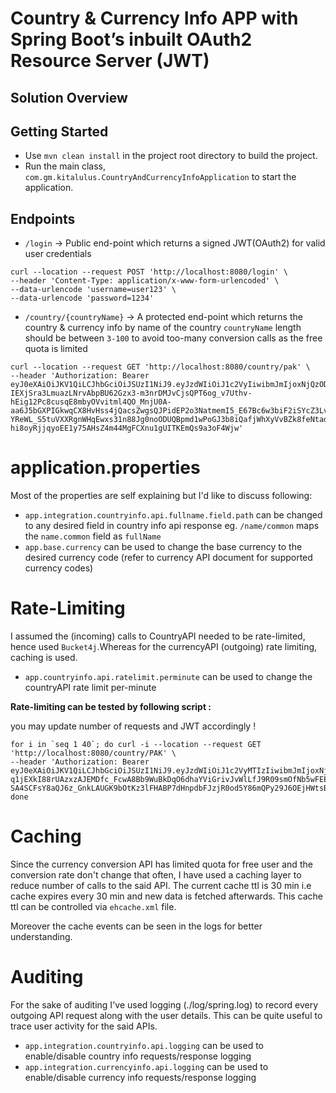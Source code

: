 # Country & Currency Info APP with Spring Boot’s inbuilt OAuth2 Resource Server (JWT)


## Solution Overview


## Getting Started

- Use `mvn clean install` in the project root directory to build the project. 
- Run the main class, `com.gm.kitalulus.CountryAndCurrencyInfoApplication` to start the application.

## Endpoints

- `/login` -> Public end-point which returns a signed JWT(OAuth2) for valid user credentials 

```
curl --location --request POST 'http://localhost:8080/login' \
--header 'Content-Type: application/x-www-form-urlencoded' \
--data-urlencode 'username=user123' \
--data-urlencode 'password=1234' 
```


- `/country/{countryName}` -> A protected end-point which returns the country & currency info by name of the country `countryName` length should be between `3-100` to avoid too-many conversion calls as the free quota is limited

```
curl --location --request GET 'http://localhost:8080/country/pak' \
--header 'Authorization: Bearer eyJ0eXAiOiJKV1QiLCJhbGciOiJSUzI1NiJ9.eyJzdWIiOiJ1c2VyIiwibmJmIjoxNjQzODczMzQ2LCJleHAiOjE2NDM5NTk3NDYsInVzZXJJZCI6IjEiLCJhdXRob3JpdGllcyI6IlVTRVIiLCJ1c2VybmFtZSI6InVzZXIifQ.SJU32w1GEPNN1TzQlQYzoIZiIbMyPXLEo_w-IEXjSra3LmuazLNrvAbpBU62Gzx3-m3nrDMJvCjsQPT6og_v7Uthv-hEig12Pc8cusqE8mbyOVvitml4QO_MnjU0A-aa6J5bGXPIGkwqCX8HvHss4jQacsZwgsQJPidEP2o3NatmemI5_E67Bc6w3biF2iSYcZ3Lvs1tT38PwS5_XI90-YReWL_S5tuVXXRgnWHqEwxs31n88Jg0noODUQBpmd1wPoGJ3b8iQafjWhXyVvBZk8feNtadNu8aB8-hi8oyRjjqyoEE1y75AHsZ4m44MgFCXnu1gUITKEmQs9a3oF4Wjw'
```

# application.properties

Most of the properties are self explaining but I'd like to discuss following:

- `app.integration.countryinfo.api.fullname.field.path` can be changed to any desired field in country info api response eg. `/name/common` maps the `name.common` field as `fullName`
- `app.base.currency` can be used to change the base currency to the desired currency code (refer to currency API document for supported currency codes)

# Rate-Limiting

I assumed the (incoming) calls to CountryAPI needed to be rate-limited, hence used `Bucket4j`.Whereas for the currencyAPI (outgoing) rate limiting, caching is used.

- `app.countryinfo.api.ratelimit.perminute` can be used to change the countryAPI rate limit per-minute

**Rate-limiting can be tested by following script :**

you may update number of requests and JWT accordingly !

```
for i in `seq 1 40`; do curl -i --location --request GET 'http://localhost:8080/country/PAK' \
--header 'Authorization: Bearer eyJ0eXAiOiJKV1QiLCJhbGciOiJSUzI1NiJ9.eyJzdWIiOiJ1c2VyMTIzIiwibmJmIjoxNjQzOTA2MjQ2LCJleHAiOjE2NDM5OTI2NDYsInVzZXJJZCI6IjEiLCJhdXRob3JpdGllcyI6IlVTRVIiLCJ1c2VybmFtZSI6InVzZXIxMjMifQ.HbgqL29sIAcz5NTRuG6ELQfNT9kVwtHHOtJ7xCZErxZQTPCL9X-q1jEXkI88rUAzxzAJEMDfc_FcwA8Bb9WuBkDqO6dhaYViGrivJvWlLfJ9R09smOfNb5wFEE5RhIWAdU5RngUAEoY215rSohfWQHCW_myCuPz7ChRpO32EFHXnf6656RYD7YKX4W10FCxar9cvZwEQ6xtSFNYvbbEjBkoAIrPaNKjq-SA4SCFsY8aQJ6z_GnkLAUGK9bOtKz3lFHABP7dHnpdbFJzjR0od5Y86mQPy29J6OEjHWtsBnTSXyzrmeJXmYSctEgCDaNHi7xabd2LU1JnmuGbO7wT0sQ'; done

```


 
# Caching

Since the currency conversion API has limited quota for free user and the conversion rate don't change that often, I have used a caching layer to reduce number of calls to the said API. The current cache ttl is 30 min i.e cache expires every 30 min and new data is fetched afterwards. This cache ttl can be controlled via `ehcache.xml` file.

Moreover the cache events can be seen in the logs for better understanding.

# Auditing

For the sake of auditing I've used logging (./log/spring.log) to record every outgoing API request along with the user details. This can be quite useful to trace user activity for the said APIs.

- `app.integration.countryinfo.api.logging` can be used to enable/disable country info requests/response logging
- `app.integration.currencyinfo.api.logging` can be used to enable/disable currency info requests/response logging

